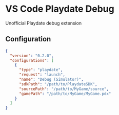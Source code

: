 # VS Code Playdate Debug

Unofficial Playdate debug extension

## Configuration

```json
{
  "version": "0.2.0",
  "configurations": [
    {
      "type": "playdate",
      "request": "launch",
      "name": "Debug (Simulator)",
      "sdkPath": "/path/to/PlaydateSDK",
      "sourcePath": "/path/to/MyGame/source",
      "gamePath": "/path/to/MyGame/MyGame.pdx"
    }
  ]
}
```
